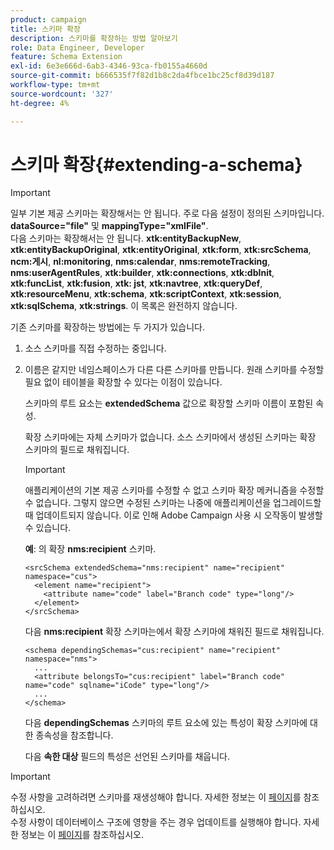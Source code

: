 ```yaml
---
product: campaign
title: 스키마 확장
description: 스키마를 확장하는 방법 알아보기
role: Data Engineer, Developer
feature: Schema Extension
exl-id: 6e3e666d-6ab3-4346-93ca-fb0155a4660d
source-git-commit: b666535f7f82d1b8c2da4fbce1bc25cf8d39d187
workflow-type: tm+mt
source-wordcount: '327'
ht-degree: 4%

---
```


# 스키마 확장{#extending-a-schema}

>[!IMPORTANT]
>
>일부 기본 제공 스키마는 확장해서는 안 됩니다. 주로 다음 설정이 정의된 스키마입니다.\
>**dataSource=&quot;file&quot;** 및 **mappingType=&quot;xmlFile&quot;**.\
>다음 스키마는 확장해서는 안 됩니다. **xtk:entityBackupNew**, **xtk:entityBackupOriginal**, **xtk:entityOriginal**, **xtk:form**, **xtk:srcSchema**, **ncm:게시**, **nl:monitoring**, **nms:calendar**, **nms:remoteTracking**, **nms:userAgentRules**, **xtk:builder**, **xtk:connections**, **xtk:dbInit**, **xtk:funcList**, **xtk:fusion**, **xtk: jst**, **xtk:navtree**, **xtk:queryDef**, **xtk:resourceMenu**, **xtk:schema**, **xtk:scriptContext**, **xtk:session**, **xtk:sqlSchema**, **xtk:strings**.
>이 목록은 완전하지 않습니다.

기존 스키마를 확장하는 방법에는 두 가지가 있습니다.

1. 소스 스키마를 직접 수정하는 중입니다.
1. 이름은 같지만 네임스페이스가 다른 다른 스키마를 만듭니다. 원래 스키마를 수정할 필요 없이 테이블을 확장할 수 있다는 이점이 있습니다.

   스키마의 루트 요소는 **extendedSchema** 값으로 확장할 스키마 이름이 포함된 속성.

   확장 스키마에는 자체 스키마가 없습니다. 소스 스키마에서 생성된 스키마는 확장 스키마의 필드로 채워집니다.

   >[!IMPORTANT]
   >
   >애플리케이션의 기본 제공 스키마를 수정할 수 없고 스키마 확장 메커니즘을 수정할 수 없습니다. 그렇지 않으면 수정된 스키마는 나중에 애플리케이션을 업그레이드할 때 업데이트되지 않습니다. 이로 인해 Adobe Campaign 사용 시 오작동이 발생할 수 있습니다.

   **예**: 의 확장 **nms:recipient** 스키마.

   ```
   <srcSchema extendedSchema="nms:recipient" name="recipient" namespace="cus">
     <element name="recipient">
       <attribute name="code" label="Branch code" type="long"/>
     </element>
   </srcSchema>
   ```

   다음 **nms:recipient** 확장 스키마는에서 확장 스키마에 채워진 필드로 채워집니다.

   ```
   <schema dependingSchemas="cus:recipient" name="recipient" namespace="nms">
     ...
     <attribute belongsTo="cus:recipient" label="Branch code" name="code" sqlname="iCode" type="long"/>
     ...
   </schema>
   ```

   다음 **dependingSchemas** 스키마의 루트 요소에 있는 특성이 확장 스키마에 대한 종속성을 참조합니다.

   다음 **속한 대상** 필드의 특성은 선언된 스키마를 채웁니다.

>[!IMPORTANT]
>
>수정 사항을 고려하려면 스키마를 재생성해야 합니다. 자세한 정보는 이 [페이지](../../configuration/using/regenerating-schemas.md)를 참조하십시오.\
>수정 사항이 데이터베이스 구조에 영향을 주는 경우 업데이트를 실행해야 합니다. 자세한 정보는 이 [페이지](../../configuration/using/updating-the-database-structure.md)를 참조하십시오.
